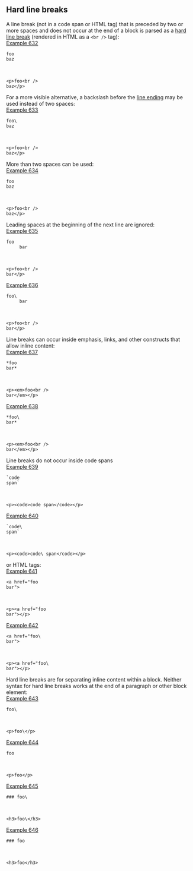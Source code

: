 ## Hard line breaks

A line break (not in a code span or HTML tag) that is preceded by two or more spaces and does not occur at the end of a block is parsed as a [hard line break](https://github.github.com/gfm/#hard-line-break) (rendered in HTML as a `<br />` tag):  
[Example 632](https://github.github.com/gfm/#example-632)  

    foo  
    baz

   

    <p>foo<br />
    baz</p>

For a more visible alternative, a backslash before the [line ending](https://github.github.com/gfm/#line-ending) may be used instead of two spaces:  
[Example 633](https://github.github.com/gfm/#example-633)  

    foo\
    baz

   

    <p>foo<br />
    baz</p>

More than two spaces can be used:  
[Example 634](https://github.github.com/gfm/#example-634)  

    foo       
    baz

   

    <p>foo<br />
    baz</p>

Leading spaces at the beginning of the next line are ignored:  
[Example 635](https://github.github.com/gfm/#example-635)  

    foo  
         bar

   

    <p>foo<br />
    bar</p>

[Example 636](https://github.github.com/gfm/#example-636)  

    foo\
         bar

   

    <p>foo<br />
    bar</p>

Line breaks can occur inside emphasis, links, and other constructs that allow inline content:  
[Example 637](https://github.github.com/gfm/#example-637)  

    *foo  
    bar*

   

    <p><em>foo<br />
    bar</em></p>

[Example 638](https://github.github.com/gfm/#example-638)  

    *foo\
    bar*

   

    <p><em>foo<br />
    bar</em></p>

Line breaks do not occur inside code spans  
[Example 639](https://github.github.com/gfm/#example-639)  

    `code  
    span`

   

    <p><code>code span</code></p>

[Example 640](https://github.github.com/gfm/#example-640)  

    `code\
    span`

   

    <p><code>code\ span</code></p>

or HTML tags:  
[Example 641](https://github.github.com/gfm/#example-641)  

    <a href="foo  
    bar">

   

    <p><a href="foo  
    bar"></p>

[Example 642](https://github.github.com/gfm/#example-642)  

    <a href="foo\
    bar">

   

    <p><a href="foo\
    bar"></p>

Hard line breaks are for separating inline content within a block. Neither syntax for hard line breaks works at the end of a paragraph or other block element:  
[Example 643](https://github.github.com/gfm/#example-643)  

    foo\

   

    <p>foo\</p>

[Example 644](https://github.github.com/gfm/#example-644)  

    foo

   

    <p>foo</p>

[Example 645](https://github.github.com/gfm/#example-645)  

    ### foo\

   

    <h3>foo\</h3>

[Example 646](https://github.github.com/gfm/#example-646)  

    ### foo

   

    <h3>foo</h3>
